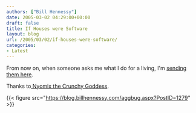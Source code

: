 ```yaml
---
authors: ["Bill Hennessy"]
date: 2005-03-02 04:29:00+00:00
draft: false
title: If Houses were Software
layout: blog
url: /2005/03/02/if-houses-were-software/
categories:
- Latest
---
```


From now on, when someone asks me what I do for a living, I'm [sending them here](https://twasink.net/blog/archives/2004/10/if_architects_h.html).




Thanks to[ Nyomix the Crunchy Goddess](https://www.nyominx.com/blog/index.php).







[](https://twasink.net/blog/archives/2004/10/if_architects_h.html)




{{< figure src="https://blog.billhennessy.com/aggbug.aspx?PostID=1279" >}}

